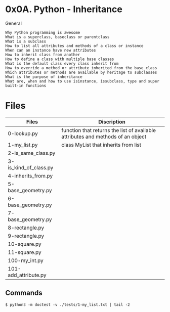  # 0x0A. Python - Inheritance 

 General

    Why Python programming is awesome
    What is a superclass, baseclass or parentclass
    What is a subclass
    How to list all attributes and methods of a class or instance
    When can an instance have new attributes
    How to inherit class from another
    How to define a class with multiple base classes
    What is the default class every class inherit from
    How to override a method or attribute inherited from the base class
    Which attributes or methods are available by heritage to subclasses
    What is the purpose of inheritance
    What are, when and how to use isinstance, issubclass, type and super built-in functions

# Files
|Files|Discription|
|---|---|
|0-lookup.py| function that returns the list of available attributes and methods of an object|
|1-my_list.py| class MyList that inherits from list|
|2-is_same_class.py||
|3-is_kind_of_class.py||
|4-inherits_from.py||
|5-base_geometry.py||
|6-base_geometry.py||
|7-base_geometry.py||
|8-rectangle.py||
|9-rectangle.py||
|10-square.py||
|11-square.py||
|100-my_int.py||
|101-add_attribute.py||



## Commands

    $ python3 -m doctest -v ./tests/1-my_list.txt | tail -2
